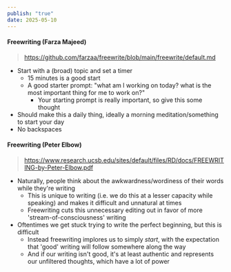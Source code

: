 ```yaml
---
publish: "true"
date: 2025-05-10
---
```

#### Freewriting (Farza Majeed)
> https://github.com/farzaa/freewrite/blob/main/freewrite/default.md
- Start with a (broad) topic and set a timer
	- 15 minutes is a good start
	- A good starter prompt: "what am I working on today? what is the most important thing for me to work on?"
		- Your starting prompt is really important, so give this some thought
- Should make this a daily thing, ideally a morning meditation/something to start your day
- No backspaces

#### Freewriting (Peter Elbow)
> https://www.research.ucsb.edu/sites/default/files/RD/docs/FREEWRITING-by-Peter-Elbow.pdf
- Naturally, people think about the awkwardness/wordiness of their words while they're writing
	- This is unique to writing (i.e. we do this at a lesser capacity while speaking) and makes it difficult and unnatural at times
	- Freewriting cuts this unnecessary editing out in favor of more 'stream-of-consciousness' writing
- Oftentimes we get stuck trying to write the perfect beginning, but this is difficult
	- Instead freewriting implores us to simply *start*, with the expectation that 'good' writing will follow somewhere along the way
	- And if our writing isn't good, it's at least authentic and represents our unfiltered thoughts, which have a lot of power



